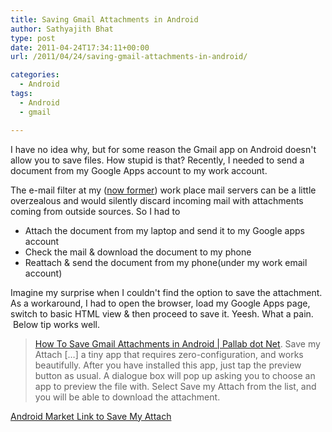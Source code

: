 ```yaml
---
title: Saving Gmail Attachments in Android
author: Sathyajith Bhat
type: post
date: 2011-04-24T17:34:11+00:00
url: /2011/04/24/saving-gmail-attachments-in-android/

categories:
  - Android
tags:
  - Android
  - gmail

---
```

I have no idea why, but for some reason the Gmail app on Android doesn't allow you to save files. How stupid is that? Recently, I needed to send a document from my Google Apps account to my work account.



The e-mail filter at my (<a href="https://u.sbhat.me/ePAVaF" target="_blank">now former</a>) work place mail servers can be a little overzealous and would silently discard incoming mail with attachments coming from outside sources. So I had to

  * Attach the document from my laptop and send it to my Google apps account
  * Check the mail & download the document to my phone
  * Reattach & send the document from my phone(under my work email account)

Imagine my surprise when I couldn't find the option to save the attachment. As a workaround, I had to open the browser, load my Google Apps page, switch to basic HTML view & then proceed to save it. Yeesh. What a pain.  Below tip works well.

> [How To Save Gmail Attachments in Android | Pallab dot Net][1]. Save my Attach [&#8230;] a tiny app that requires zero-configuration, and works beautifully. After you have installed this app, just tap the preview button as usual. A dialogue box will pop up asking you to choose an app to preview the file with. Select Save my Attach from the list, and you will be able to download the attachment.

<a title="Save my attach" href="https://u.sbhat.me/gvPypL" target="_blank">Android Market Link to Save My Attach</a>

 [1]: https://www.pallab.net/2011/04/03/save-gmail-attachment-android/
